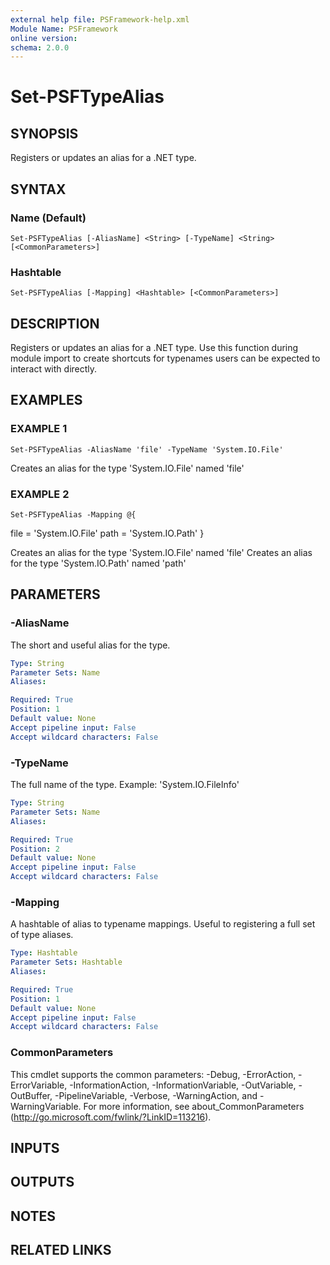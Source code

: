 ```yaml
---
external help file: PSFramework-help.xml
Module Name: PSFramework
online version:
schema: 2.0.0
---
```


# Set-PSFTypeAlias

## SYNOPSIS
Registers or updates an alias for a .NET type.

## SYNTAX

### Name (Default)
```
Set-PSFTypeAlias [-AliasName] <String> [-TypeName] <String> [<CommonParameters>]
```

### Hashtable
```
Set-PSFTypeAlias [-Mapping] <Hashtable> [<CommonParameters>]
```

## DESCRIPTION
Registers or updates an alias for a .NET type.
Use this function during module import to create shortcuts for typenames users can be expected to interact with directly.

## EXAMPLES

### EXAMPLE 1
```
Set-PSFTypeAlias -AliasName 'file' -TypeName 'System.IO.File'
```

Creates an alias for the type 'System.IO.File' named 'file'

### EXAMPLE 2
```
Set-PSFTypeAlias -Mapping @{
```

file = 'System.IO.File'
	path = 'System.IO.Path'
}

Creates an alias for the type 'System.IO.File' named 'file'
Creates an alias for the type 'System.IO.Path' named 'path'

## PARAMETERS

### -AliasName
The short and useful alias for the type.

```yaml
Type: String
Parameter Sets: Name
Aliases:

Required: True
Position: 1
Default value: None
Accept pipeline input: False
Accept wildcard characters: False
```

### -TypeName
The full name of the type.
Example: 'System.IO.FileInfo'

```yaml
Type: String
Parameter Sets: Name
Aliases:

Required: True
Position: 2
Default value: None
Accept pipeline input: False
Accept wildcard characters: False
```

### -Mapping
A hashtable of alias to typename mappings.
Useful to registering a full set of type aliases.

```yaml
Type: Hashtable
Parameter Sets: Hashtable
Aliases:

Required: True
Position: 1
Default value: None
Accept pipeline input: False
Accept wildcard characters: False
```

### CommonParameters
This cmdlet supports the common parameters: -Debug, -ErrorAction, -ErrorVariable, -InformationAction, -InformationVariable, -OutVariable, -OutBuffer, -PipelineVariable, -Verbose, -WarningAction, and -WarningVariable.
For more information, see about_CommonParameters (http://go.microsoft.com/fwlink/?LinkID=113216).

## INPUTS

## OUTPUTS

## NOTES

## RELATED LINKS
